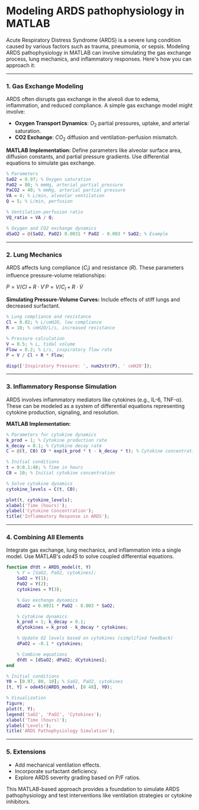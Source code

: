 # Modeling ARDS pathophysiology in MATLAB

Acute Respiratory Distress Syndrome (ARDS) is a severe lung condition caused by various factors such as trauma, pneumonia, or sepsis. Modeling ARDS pathophysiology in MATLAB can involve simulating the gas exchange process, lung mechanics, and inflammatory responses. Here's how you can approach it:

------

### **1. Gas Exchange Modeling**

ARDS often disrupts gas exchange in the alveoli due to edema, inflammation, and reduced compliance. A simple gas exchange model might involve:

- **Oxygen Transport Dynamics**: $O_2$ partial pressures, uptake, and arterial saturation.
- **CO2 Exchange**: $CO_2$ diffusion and ventilation-perfusion mismatch.

**MATLAB Implementation:** Define parameters like alveolar surface area, diffusion constants, and partial pressure gradients. Use differential equations to simulate gas exchange.

```matlab
% Parameters
SaO2 = 0.97; % Oxygen saturation
PaO2 = 80; % mmHg, arterial partial pressure
PaCO2 = 40; % mmHg, arterial partial pressure
VA = 4; % L/min, alveolar ventilation
Q = 5; % L/min, perfusion

% Ventilation-perfusion ratio
VQ_ratio = VA / Q;

% Oxygen and CO2 exchange dynamics
dSaO2 = @(SaO2, PaO2) 0.0031 * PaO2 - 0.003 * SaO2; % Example
```

------

### **2. Lung Mechanics**

ARDS affects lung compliance ($C_l$) and resistance ($R$). These parameters influence pressure-volume relationships: 

$P=V/Cl+R⋅V˙P = V/C_l + R \cdot \dot{V}$

**Simulating Pressure-Volume Curves:** Include effects of stiff lungs and decreased surfactant.

```matlab
% Lung compliance and resistance
Cl = 0.02; % L/cmH2O, low compliance
R = 10; % cmH2O/L/s, increased resistance

% Pressure calculation
V = 0.5; % L, tidal volume
Flow = 0.2; % L/s, inspiratory flow rate
P = V / Cl + R * Flow;

disp(['Inspiratory Pressure: ', num2str(P), ' cmH2O']);
```

------

### **3. Inflammatory Response Simulation**

ARDS involves inflammatory mediators like cytokines (e.g., IL-6, TNF-α). These can be modeled as a system of differential equations representing cytokine production, signaling, and resolution.

**MATLAB Implementation:**

```matlab
% Parameters for cytokine dynamics
k_prod = 1; % Cytokine production rate
k_decay = 0.1; % Cytokine decay rate
C = @(t, C0) C0 * exp(k_prod * t - k_decay * t); % Cytokine concentration

% Initial conditions
t = 0:0.1:48; % Time in hours
C0 = 10; % Initial cytokine concentration

% Solve cytokine dynamics
cytokine_levels = C(t, C0);

plot(t, cytokine_levels);
xlabel('Time (hours)');
ylabel('Cytokine Concentration');
title('Inflammatory Response in ARDS');
```

------

### **4. Combining All Elements**

Integrate gas exchange, lung mechanics, and inflammation into a single model. Use MATLAB's *ode45* to solve coupled differential equations.

```matlab
function dYdt = ARDS_model(t, Y)
    % Y = [SaO2, PaO2, cytokines];
    SaO2 = Y(1);
    PaO2 = Y(2);
    cytokines = Y(3);

    % Gas exchange dynamics
    dSaO2 = 0.0031 * PaO2 - 0.003 * SaO2;

    % Cytokine dynamics
    k_prod = 1; k_decay = 0.1;
    dCytokines = k_prod - k_decay * cytokines;

    % Update O2 levels based on cytokines (simplified feedback)
    dPaO2 = -0.1 * cytokines;

    % Combine equations
    dYdt = [dSaO2; dPaO2; dCytokines];
end

% Initial conditions
Y0 = [0.97, 80, 10]; % SaO2, PaO2, cytokines
[t, Y] = ode45(@ARDS_model, [0 48], Y0);

% Visualization
figure;
plot(t, Y);
legend('SaO2', 'PaO2', 'Cytokines');
xlabel('Time (hours)');
ylabel('Levels');
title('ARDS Pathophysiology Simulation');
```

------

### **5. Extensions**

- Add mechanical ventilation effects.
- Incorporate surfactant deficiency.
- Explore ARDS severity grading based on P/F ratios.

This MATLAB-based approach provides a foundation to simulate ARDS pathophysiology and test interventions like ventilation strategies or cytokine inhibitors.
